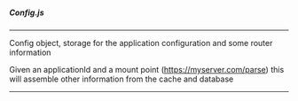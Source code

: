 ##### Config.js

---

Config object, storage for the application configuration and some router information

Given an applicationId and a mount point (https://myserver.com/parse) this will assemble other information from the cache and database

---
